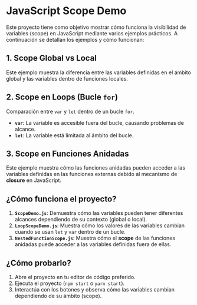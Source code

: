 # JavaScript Scope Demo

Este proyecto tiene como objetivo mostrar cómo funciona la visibilidad de variables (scope) en JavaScript mediante varios ejemplos prácticos. A continuación se detallan los ejemplos y cómo funcionan:

## 1. **Scope Global vs Local**
Este ejemplo muestra la diferencia entre las variables definidas en el ámbito global y las variables dentro de funciones locales.

## 2. **Scope en Loops (Bucle `for`)**
Comparación entre `var` y `let` dentro de un bucle `for`.
- **`var`**: La variable es accesible fuera del bucle, causando problemas de alcance.
- **`let`**: La variable está limitada al ámbito del bucle.

## 3. **Scope en Funciones Anidadas**
Este ejemplo muestra cómo las funciones anidadas pueden acceder a las variables definidas en las funciones externas debido al mecanismo de **closure** en JavaScript.

## ¿Cómo funciona el proyecto?

1. **`ScopeDemo.js`**: Demuestra cómo las variables pueden tener diferentes alcances dependiendo de su contexto (global o local).
2. **`LoopScopeDemo.js`**: Muestra cómo los valores de las variables cambian cuando se usan `let` y `var` dentro de un bucle.
3. **`NestedFunctionScope.js`**: Muestra cómo el **scope** de las funciones anidadas puede acceder a las variables definidas fuera de ellas.

## ¿Cómo probarlo?

1. Abre el proyecto en tu editor de código preferido.
2. Ejecuta el proyecto (`npm start` o `yarn start`).
3. Interactúa con los botones y observa cómo las variables cambian dependiendo de su ámbito (scope).
